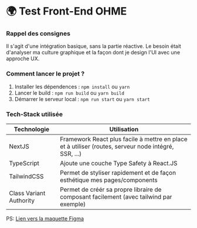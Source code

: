 # 🌍 Test Front-End OHME

### Rappel des consignes

Il s'agit d'une intégration basique, sans la partie réactive.
Le besoin était d'analyser ma culture graphique et la façon dont je design l'UI avec une approche UX.

### Comment lancer le projet ?

1. Installer les dépendences : `npm install` ou `yarn`
2. Lancer le build : `npm run build` ou `yarn build`
3. Démarrer le serveur local : `npm run start` ou `yarn start`

### Tech-Stack utilisée

| Technologie                                       | Utilisation                                                                                          |
| ------------------------------------------------- | ---------------------------------------------------------------------------------------------------- |
| NextJS | Framework React plus facile à mettre en place et à utiliser (routes, serveur node intégré, SSR, ...) |
| TypeScript | Ajoute une couche Type Safety à React.JS|  |
| TailwindCSS | Permet de styliser rapidement et de façon esthétique mes pages/components |
| Class Variant Authority | Permet de créér sa propre libraire de composant facilement (avec tailwind par exemple)    |

PS: [Lien vers la maquette Figma]( https://www.figma.com/file/2LIrRwNT0y18vQRfmhuZDm/OHME---Test-Front-end?node-id=105%3A3038&t=RguRVbMI42JahWPs-0)